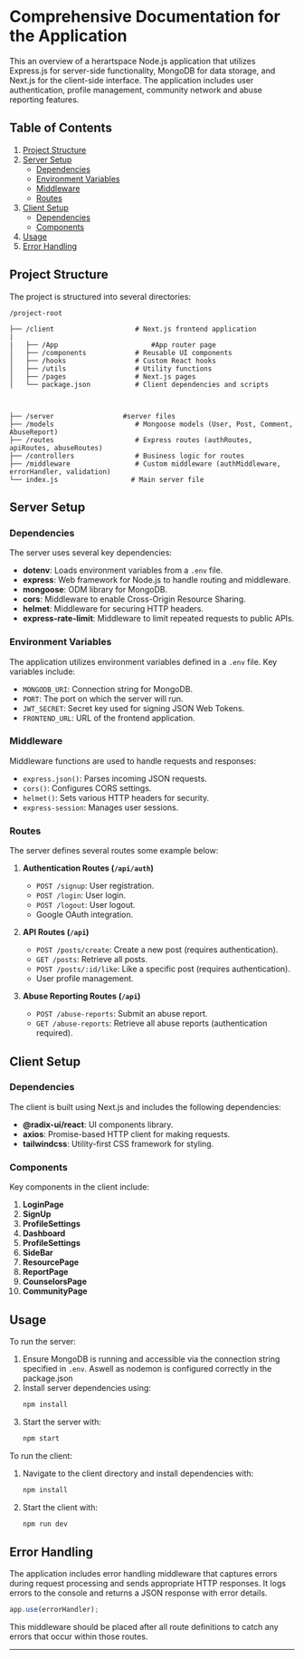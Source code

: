# Comprehensive Documentation for the Application

This an overview of a herartspace Node.js application that utilizes Express.js for server-side functionality, MongoDB for data storage, and Next.js for the client-side interface. The application includes user authentication, profile management, community network and abuse reporting features.

## Table of Contents
1. [Project Structure](#project-structure)
2. [Server Setup](#server-setup)
   - [Dependencies](#dependencies)
   - [Environment Variables](#environment-variables)
   - [Middleware](#middleware)
   - [Routes](#routes)
3. [Client Setup](#client-setup)
   - [Dependencies](#client-dependencies)
   - [Components](#components)
4. [Usage](#usage)
5. [Error Handling](#error-handling)

## Project Structure
The project is structured into several directories:
```
/project-root

├── /client                    # Next.js frontend application
|   
|   ├── /App                       #App router page 
│   ├── /components            # Reusable UI components
│   ├── /hooks                 # Custom React hooks
│   ├── /utils                 # Utility functions
│   ├── /pages                 # Next.js pages
│   └── package.json           # Client dependencies and scripts



├── /server                 #server files
├── /models                    # Mongoose models (User, Post, Comment, AbuseReport)
├── /routes                    # Express routes (authRoutes, apiRoutes, abuseRoutes)
├── /controllers               # Business logic for routes
├── /middleware                # Custom middleware (authMiddleware, errorHandler, validation)
└── index.js                  # Main server file
```

## Server Setup

### Dependencies
The server uses several key dependencies:
- **dotenv**: Loads environment variables from a `.env` file.
- **express**: Web framework for Node.js to handle routing and middleware.
- **mongoose**: ODM library for MongoDB.
- **cors**: Middleware to enable Cross-Origin Resource Sharing.
- **helmet**: Middleware for securing HTTP headers.
- **express-rate-limit**: Middleware to limit repeated requests to public APIs.

### Environment Variables
The application utilizes environment variables defined in a `.env` file. Key variables include:
- `MONGODB_URI`: Connection string for MongoDB.
- `PORT`: The port on which the server will run.
- `JWT_SECRET`: Secret key used for signing JSON Web Tokens.
- `FRONTEND_URL`: URL of the frontend application.

### Middleware
Middleware functions are used to handle requests and responses:
- `express.json()`: Parses incoming JSON requests.
- `cors()`: Configures CORS settings.
- `helmet()`: Sets various HTTP headers for security.
- `express-session`: Manages user sessions.

### Routes
The server defines several routes some example below: 
1. **Authentication Routes (`/api/auth`)**
   - `POST /signup`: User registration.
   - `POST /login`: User login.
   - `POST /logout`: User logout.
   - Google OAuth integration.

2. **API Routes (`/api`)**
   - `POST /posts/create`: Create a new post (requires authentication).
   - `GET /posts`: Retrieve all posts.
   - `POST /posts/:id/like`: Like a specific post (requires authentication).
   - User profile management.

3. **Abuse Reporting Routes (`/api`)**
   - `POST /abuse-reports`: Submit an abuse report.
   - `GET /abuse-reports`: Retrieve all abuse reports (authentication required).

## Client Setup

### Dependencies
The client is built using Next.js and includes the following dependencies:
- **@radix-ui/react**: UI components library.
- **axios**: Promise-based HTTP client for making requests.
- **tailwindcss**: Utility-first CSS framework for styling.

### Components
Key components in the client include:

1. **LoginPage**
2. **SignUp**
2. **ProfileSettings**
3. **Dashboard**
4. **ProfileSettings**
5. **SideBar**
6. **ResourcePage**
7. **ReportPage**
8. **CounselorsPage**
9. **CommunityPage**




## Usage
To run the server:
1. Ensure MongoDB is running and accessible via the connection string specified in `.env`. Aswell as nodemon is configured correctly in the package.json
2. Install server dependencies using:
    ```bash
    npm install
    ```
3. Start the server with:
    ```bash
    npm start
    ```

To run the client:
1. Navigate to the client directory and install dependencies with:
    ```bash
    npm install
    ```
2. Start the client with:
    ```bash
    npm run dev
    ```

## Error Handling
The application includes error handling middleware that captures errors during request processing and sends appropriate HTTP responses. It logs errors to the console and returns a JSON response with error details.

```javascript
app.use(errorHandler);
```

This middleware should be placed after all route definitions to catch any errors that occur within those routes.

---


